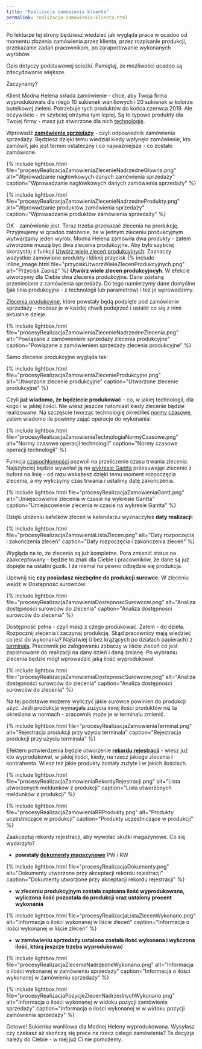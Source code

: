 ```yaml
---
title: "Realizacja zamówienia klienta"
permalink: realizacja-zamowienia-klienta.html 
---
```


Po lekturze tej strony będziesz wiedzieć jak wygląda praca w qcadoo od momentu złożenia zamówienia przez klienta, przez rozpisanie produkcji, przekazanie zadań pracownikom, po zaraportowanie wykonanych wyrobów.

Opis dotyczy podstawowej ścieżki. Pamiętaj, że możliwości qcadoo są zdecydowanie większe. 

Zaczynamy?

Klient Modna Helena składa zamówienie - chce, aby Twoja firma wyprodukowała dla niego 10 sukienek waniliowych i 20 sukienek w kolorze butelkowej zieleni. Potrzebuje tych produktów do końca czerwca 2019. Ale oczywiście - im szybciej otrzyma tym lepiej. Są to typowe produkty dla Twojej firmy - masz już stworzone dla nich [technologie](/technologie-szczegoly).

Wprowadź **[zamówienie sprzedaży](/zlecenia-nadrzedne)** - czyli odpowiednik zamówienia sprzedaży. Będziesz dzięki temu wiedział kiedy wpłynęło zamówienie, kto zamówił, jaki jest termin ostateczny i co najważniejsze - co zostało zamówione.

{% include lightbox.html file="procesyRealizacjaZamowieniaZlecenieNadrzedneGlowna.png" alt="Wprowadzanie nagłówkowych danych zamówienia sprzedaży" caption="Wprowadzanie nagłówkowych danych zamówienia sprzedaży" %}

{% include lightbox.html file="procesyRealizacjaZamowieniaZlecenieNadrzedneProdukty.png" alt="Wprowadzanie produktów zamówienia sprzedaży" caption="Wprowadzanie produktów zamówienia sprzedaży" %}

OK - zamówienie jest. Teraz trzeba przekazać zlecenia na produkcję. Przyjmujemy w qcadoo założenie, że w jednym zleceniu produkcyjnym wytwarzamy jeden wyrób. Modna Helena zamówiła dwa produkty - zatem utworzone muszą być dwa zlecenia produkcyjne. Aby było szybciej skorzystaj z funkcji [Utwórz wiele zleceń produkcyjnych](/zlecenia-nadrzedneutworzenie-wielu-zleceń-produkcyjnych-z-poziomu-zlecenia-nadrzędnego). Zaznaczy wszystkie zamówione produkty i kliknij przycisk {% include inline_image.html file="przyciskUtworzWieleZlecenProdukcyjnych.png" alt="Przycisk Zapisz" %} **Utwórz wiele zleceń produkcyjncyh**. W efekcie utworzymy dla Ciebie dwa zlecenia produkcyjne. Dane zostaną przeniesione z zamówienia sprzedaży. Do tego namierzymy dane domyślne (jak linia produkcyjna - z technologii lub parametrów) i też je wprowadzimy.

[Zlecenia produkcyjne](/zlecenia-produkcyjne), które powstały będą podpięte pod zamówienie sprzedaży - możesz je w każdej chwili podejrzeć i ustalić co się z nimi aktualnie dzieje.

{% include lightbox.html file="procesyRealizacjaZamowieniaZlecenieNadrzedneZlecenia.png" alt="Powiązane z zamówieniem sprzedaży zlecenia produkcyjne" caption="Powiązane z zamówieniem sprzedaży zlecenia produkcyjne" %}

Samo zlecenie produkcyjne wygląda tak:

{% include lightbox.html file="procesyRealizacjaZamowieniaZlecenieProdukcyjne.png" alt="Utworzone zlecenie produkcyjne" caption="Utworzone zlecenie produkcyjne" %}

Czyli **już wiadomo, że będziecie produkować** - co, w jakiej technologii, dla kogo i w jakiej ilości. Nie wiesz jeszcze natomiast kiedy zlecenie będzie realizowane. Na szczęście tworząc technologię określiłeś [normy czasowe](normy-czasowe), zatem wiadomo ile powinny zająć operacje do wykonania:

{% include lightbox.html file="procesyRealizacjaZamowieniaTechnologiaNormyCzasowe.png" alt="Normy czasowe operacji technologii" caption="Normy czasowe operacji technologii" %}

Funkcja [czasochłonności](czasochlonnosc-zlecenia) pozwoli na przeliczenie czasu trwania zlecenia. Najszybciej będzie wywołać ją na [wykresie Gantta](/planowanie-na-liniach) przesuwając zlecenie z bufora na linię - od razu wskażesz dzięki temu moment rozpoczęcia zlecenia, a my wyliczymy czas trwania i ustalimy datę zakończenia.

{% include lightbox.html file="procesyRealizacjaZamowieniaGantt.png" alt="Umiejscowienie zlecenia w czasie na wykresie Gantta" caption="Umiejscowienie zlecenia w czasie na wykresie Gantta" %}

Dzięki ułożeniu kafelków zleceń w kalendarzu wyznaczyłeś **daty realizacji**:

{% include lightbox.html file="procesyRealizacjaZamowieniaListaZlecen.png" alt="Daty rozpoczęcia i zakończenia zleceń" caption="Daty rozpoczęcia i zakończenia zleceń" %}

Wygląda na to, że zlecenia są już kompletne. Pora zmienić status na zaakceptowany - będzie to znak dla Ciebie i pracowników, że dane są już dopięte na ostatni guzik. I że niemal na pewno odbędzie się produkcja.

Upewnij się **czy posiadasz niezbędne do produkcji surowce**. W zleceniu wejdź w Dostępność surowców:

{% include lightbox.html file="procesyRealizacjaZamowieniaDostepnoscSurowcow.png" alt="Analiza dostępności surowców do zlecenia" caption="Analiza dostępności surowców do zlecenia" %}

Dostępność pełna - czyli masz z czego produkować. Zatem - do dzieła. Rozpocznij zlecenia i zaczynaj produkcję. Skąd pracownicy mają wiedzieć co jest do wykonania? Najłatwiej (i bez krążących po działach papierach) z [terminala](/terminal). Pracownik po zalogowaniu zobaczy w liście zleceń co jest zaplanowane do realizacji na dany dzień i daną zmianę. Po wybraniu zlecenia będzie mógł wprowadzić jaką ilość wyprodukował.

{% include lightbox.html file="procesyRealizacjaZamowieniaDostepnoscSurowcow.png" alt="Analiza dostępności surowców do zlecenia" caption="Analiza dostępności surowców do zlecenia" %}

Na tej podstawie możemy wyliczyć jakie surowce powinien do produkcji użyć. Jeśli produkcja wymagała zużycia innej ilości produktów niż ta określona w normach - pracownik może je w terminalu zmienić.

{% include lightbox.html file="procesyRealizacjaZamowieniaTerminal.png" alt="Rejestracja produkcji przy użyciu terminala" caption="Rejestracja produkcji przy użyciu terminala" %}

Efektem potwierdzenia będzie utworzenie **[rekordu rejestracji](/rejestracja-produkcji)** - wiesz już kto wyprodukował, w jakiej ilości, kiedy, na rzecz jakiego zlecenia i kontrahenta. Wiesz też jakie produkty zostały zużyte i w jakich ilościach.

{% include lightbox.html file="procesyRealizacjaZamowieniaRekordyRejestracji.png" alt="Lista utworzonych meldunków z produkcji" caption="Lista utworzonych meldunków z produkcji" %}

{% include lightbox.html file="procesyRealizacjaZamowieniaRRProdukty.png" alt="Produkty uczestniczące w produkcji" caption="Produkty uczestniczące w produkcji" %}

Zaakceptuj rekordy rejestracji, aby wywołać skutki magazynowe. Co się wydarzyło?
- **powstały [dokumenty magazynowe](/dokumenty)** PW i RW

{% include lightbox.html file="procesyRealizacjaDokumenty.png" alt="Dokumenty utworzone przy akceptacji rekordu rejestracji" caption="Dokumenty utworzone przy akceptacji rekordu rejestracji" %}

- **w zleceniu produkcyjnym została zapisana ilość wyprodukowana, wyliczona ilość pozostała do produkcji oraz ustalony procent wykonania**

{% include lightbox.html file="procesyRealizacjaListaZlecenWykonano.png" alt="Informacja o ilości wykonanej w liście zleceń" caption="Informacja o ilości wykonanej w liście zleceń" %}

- **w zamówieniu sprzedaży ustalona została ilość wykonana i wyliczona ilość, którą jeszcze trzeba wyprodukować**

{% include lightbox.html file="procesyRealizacjaZlecenieNadrzedneWykonano.png" alt="Informacja o ilości wykonanej w zamówieniu sprzedaży" caption="Informacja o ilości wykonanej w zamówieniu sprzedaży" %}

{% include lightbox.html file="procesyRealizacjaPozycjeZlecenNadrzednychWykonano.png" alt="Informacja o ilości wykonanej w widoku pozycji zamówienia sprzedaży" caption="Informacja o ilości wykonanej w w widoku pozycji zamówienia sprzedaży" %}

Gotowe! Sukienka waniliowa dla Modnej Heleny wyprodukowana. Wysyłasz czy czekasz aż skończą się prace na rzecz całego zamówienia? Ta decyzja należy do Ciebie - w niej już Ci nie pomożemy.






